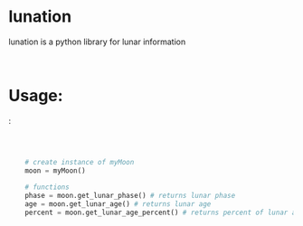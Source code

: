 # lunation
lunation is a python library for lunar information

<br>
<h1>Usage:</h1>:
<br>

```python

    
    
    # create instance of myMoon
    moon = myMoon()
    
    # functions
    phase = moon.get_lunar_phase() # returns lunar phase
    age = moon.get_lunar_age() # returns lunar age
    percent = moon.get_lunar_age_percent() # returns percent of lunar age
```
    
    
